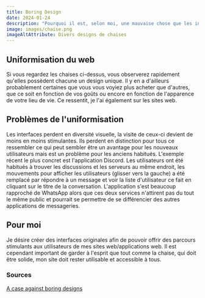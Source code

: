 ```yaml
---
title: Boring Design
date: 2024-01-24
description: "Pourquoi il est, selon moi, une mauvaise chose que les interfaces deviennent uniforme et simple."
image: images/chaise.png
imageAltAttribute: Divers designs de chaises
---
```


## Uniformisation du web
Si vous regardez les chaises ci-dessus, vous observerez rapidement qu'elles possèdent chacune un design unique. Il y en a d'ailleurs probablement certaines que vous vous voyiez plus acheter que d'autres, que ce soit en fonction de vos goûts ou encore en fonction de l'apparence de votre lieu de vie. Ce ressentit, je l'ai également sur les sites web.

## Problèmes de l'uniformisation
Les interfaces perdent en diversité visuelle, la visite de ceux-ci devient de moins en moins stimulantes. Ils perdent en distinction pour tous ce ressembler ce qui peut sembler être un avantage pour les nouveaux utilisateurs mais est un problème pour les anciens habitués. L'exemple récent le plus concret est l'application Discord. Les utilisateurs ont été habitués à trouver les discussions et les serveurs au même endroit, les mouvements pour afficher les utilisateurs (glisser vers la gauche) a été remplacé par répondre à un message et voir la liste d'utilisateur ce fait en cliquant sur le titre de la conversation. L'application s'est beaucoup rapproché de WhatsApp alors que ces deux services n'attirent pas du tout le même public et pourrait se permettre de se différencier des autres applications de messageries.

## Pour moi
Je désire créer des interfaces originales afin de pouvoir offrir des parcours stimulants aux utilisateurs de mes sites web/applications web. Il est cependant important de garder à l'esprit que tout comme la chaise, qui doit être solide, mon site doit rester utilisable et accessible à tous.

### Sources
[A case against boring designs](https://newsletter.uxdesign.cc/p/a-case-against-boring-designs)